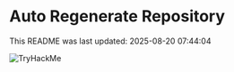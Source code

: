 # Auto Regenerate Repository

This README was last updated: 2025-08-20 07:44:04

 ![TryHackMe](https://tryhackme.com/badge/533634)